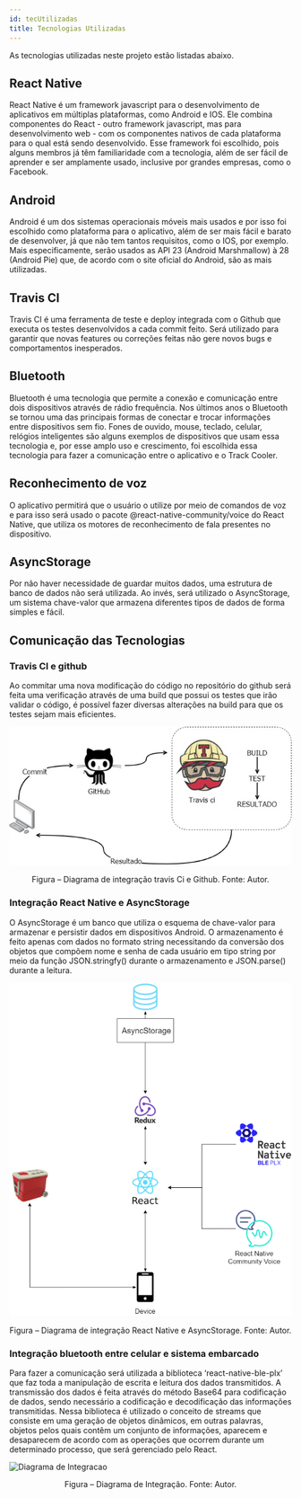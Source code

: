 ```yaml
---
id: tecUtilizadas
title: Tecnologias Utilizadas
---
```


As tecnologias utilizadas neste projeto estão listadas abaixo.

## React Native

React Native é um framework javascript para o desenvolvimento de aplicativos em
múltiplas plataformas, como Android e IOS. Ele combina componentes do React - outro
framework javascript, mas para desenvolvimento web - com os componentes nativos de
cada plataforma para o qual está sendo desenvolvido. Esse framework foi escolhido, pois
alguns membros já têm familiaridade com a tecnologia, além de ser fácil de aprender e
ser amplamente usado, inclusive por grandes empresas, como o Facebook.

## Android

Android é um dos sistemas operacionais móveis mais usados e por isso foi escolhido
como plataforma para o aplicativo, além de ser mais fácil e barato de desenvolver, já que
não tem tantos requisitos, como o IOS, por exemplo. Mais especificamente, serão usados
as API 23 (Android Marshmallow) à 28 (Android Pie) que, de acordo com o site oficial
do Android, são as mais utilizadas.

## Travis CI

Travis CI é uma ferramenta de teste e deploy integrada com o Github que executa
os testes desenvolvidos a cada commit feito. Será utilizado para garantir que novas features
ou correções feitas não gere novos bugs e comportamentos inesperados.

## Bluetooth

Bluetooth é uma tecnologia que permite a conexão e comunicação entre dois dispositivos através de rádio frequência. Nos últimos anos o Bluetooth se tornou uma das principais formas de conectar e trocar informações entre dispositivos sem fio. Fones de
ouvido, mouse, teclado, celular, relógios inteligentes são alguns exemplos de dispositivos
que usam essa tecnologia e, por esse amplo uso e crescimento, foi escolhida essa tecnologia
para fazer a comunicação entre o aplicativo e o Track Cooler.

## Reconhecimento de voz

O aplicativo permitirá que o usuário o utilize por meio de comandos de voz e para
isso será usado o pacote @react-native-community/voice do React Native, que utiliza os
motores de reconhecimento de fala presentes no dispositivo.

## AsyncStorage

Por não haver necessidade de guardar muitos dados, uma estrutura de banco de
dados não será utilizada. Ao invés, será utilizado o AsyncStorage, um sistema chave-valor
que armazena diferentes tipos de dados de forma simples e fácil.


## Comunicação das Tecnologias

### Travis CI e github

Ao commitar uma nova modificação do código no repositório do github será feita
uma verificação através de uma build que possui os testes que irão validar o código, é
possível fazer diversas alterações na build para que os testes sejam mais eficientes.

![Diagrama Travis e Git](https://github.com/track-cooler/app_track_cooler/blob/docs/docs/assets/travisAndGit.jpg?raw=true)

<center>Figura – Diagrama de integração travis Ci e Github. Fonte: Autor.</center>

###  Integração React Native e AsyncStorage

O AsyncStorage é um banco que utiliza o esquema de chave-valor para armazenar
e persistir dados em dispositivos Android. O armazenamento é feito apenas com dados no
formato string necessitando da conversão dos objetos que compõem nome e senha de cada
usuário em tipo string por meio da função JSON.stringfy() durante o armazenamento e
JSON.parse() durante a leitura.

![Digrama React Native AsnyncStorage](https://github.com/track-cooler/app_track_cooler/blob/docs/docs/assets/ReactandCooler2.png?raw=true)

<center>Figura – Diagrama de integração React Native e AsyncStorage. Fonte: Autor.</center>

### Integração bluetooth entre celular e sistema embarcado

Para fazer a comunicação será utilizada a biblioteca ‘react-native-ble-plx’ que faz
toda a manipulação de escrita e leitura dos dados transmitidos. A transmissão dos dados é
feita através do método Base64 para codificação de dados, sendo necessário a codificação
e decodificação das informações transmitidas. Nessa biblioteca é utilizado o conceito de
streams que consiste em uma geração de objetos dinâmicos, em outras palavras, objetos
pelos quais contêm um conjunto de informações, aparecem e desaparecem de acordo com
as operações que ocorrem durante um determinado processo, que será gerenciado pelo
React.

![Diagrama de Integracao](https://github.com/track-cooler/app_track_cooler/blob/docs/docs/assets/comunica%C3%A7aoCooler.jpg?raw=true)

<center>Figura – Diagrama de Integração. Fonte: Autor.</center>
